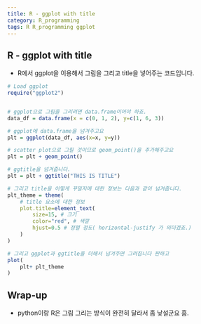 ```yaml
---
title: R - ggplot with title
category: R_programming
tags: R R_programming ggplot 
---
```


## R - ggplot with title

- R에서 ggplot을 이용해서 그림을 그리고 title을 넣어주는 코드입니다.

```R
# Load ggplot
require("ggplot2")


# ggplot으로 그림을 그리려면 data.frame이어야 하죠.
data_df = data.frame(x = c(0, 1, 2), y=c(1, 6, 3))

# ggplot에 data.frame을 넘겨주고요
plt = ggplot(data_df, aes(x=x, y=y))

# scatter plot으로 그릴 것이므로 geom_point()을 추가해주고요
plt = plt + geom_point()

# ggtitle을 넘겨줍니다.
plt = plt + ggtitle("THIS IS TITLE")

# 그리고 title을 어떻게 꾸밀지에 대한 정보는 다음과 같이 넘겨줍니다.
plt_theme = theme(
    # title 요소에 대한 정보
    plot.title=element_text(
        size=15, # 크기 
        color="red", # 색깔
        hjust=0.5 # 정렬 정도( horizontal-justify 가 의미겠죠.)
    )
)

# 그리고 ggplot과 ggtitle을 더해서 넘겨주면 그려집니다 짠하고
plot(
    plt+ plt_theme
)
```

## Wrap-up

- python이랑 R은 그림 그리는 방식이 완전히 달라서 좀 낯설군요 흠.

